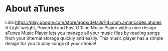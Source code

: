 # About aTunes
Link:https://play.google.com/store/apps/details?id=com.amancodes.atunes
A Light weight, Powerful and Fast Offline Music Player with a nice design. aTunes Music Player lets you manage all your music files by reading songs from your internal storage quickly and easily. This music player has a simple design for you to play songs of your choice!

